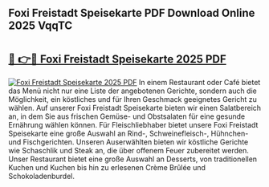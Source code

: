 ## Foxi Freistadt Speisekarte PDF Download Online 2025 VqqTC

# <h2><a href="http://gca2g2.nevu.top/?p=Foxi+Freistadt+Speisekarte">🔗 👉🔴 Foxi Freistadt Speisekarte 2025 PDF</a></h2>

[![Foxi Freistadt Speisekarte 2025 PDF](https://i.imgur.com/dBaPXMq.png)](http://gca2g2.nevu.top/?p=Foxi+Freistadt+Speisekarte)
In einem Restaurant oder Café bietet das Menü nicht nur eine Liste der angebotenen Gerichte, sondern auch die Möglichkeit, ein köstliches und für Ihren Geschmack geeignetes Gericht zu wählen. Auf unserer Foxi Freistadt Speisekarte bieten wir einen Salatbereich an, in dem Sie aus frischen Gemüse- und Obstsalaten für eine gesunde Ernährung wählen können. Für Fleischliebhaber bietet unsere Foxi Freistadt Speisekarte eine große Auswahl an Rind-, Schweinefleisch-, Hühnchen- und Fischgerichten. Unseren Auserwählten bieten wir köstliche Gerichte wie Schaschlik und Steak an, die über offenem Feuer zubereitet werden. Unser Restaurant bietet eine große Auswahl an Desserts, von traditionellen Kuchen und Kuchen bis hin zu erlesenen Crème Brûlée und Schokoladenburdel.
